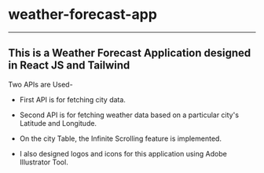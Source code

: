 # weather-forecast-app
-------------------------------------------------------------------------------------
This is a Weather Forecast Application designed in React JS and Tailwind
-------------------------------------------------------------------------------------
Two APIs are Used-
- First API is for fetching city data.
- Second API is for fetching weather data based on a particular city's Latitude and Longitude.

- On the city Table, the Infinite Scrolling feature is implemented.
- I also designed logos and icons for this application using Adobe Illustrator Tool.

